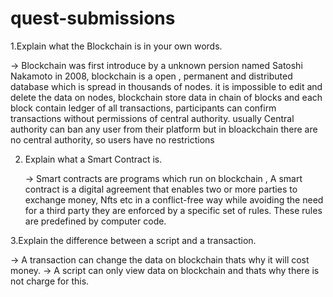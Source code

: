 # quest-submissions


1.Explain what the Blockchain is in your own words.

-> Blockchain was first introduce by a unknown persion named Satoshi Nakamoto in 2008, blockchain is a open , permanent and distributed database which is      spread in  thousands of nodes.
   it is impossible to edit and delete the data on nodes, blockchain store data in chain of blocks and each block contain ledger of all transactions,
   participants can confirm transactions without permissions of central authority.
   usually Central authority can ban any user from their platform but in bloackchain there are no central authority, so users have no restrictions 
   
   
2. Explain what a Smart Contract is.
   
   -> Smart contracts are programs which run on blockchain , 
     A smart contract is a digital agreement that enables two or more parties to exchange money, Nfts etc in a conflict-free way while avoiding the               need for a third party they are enforced by a specific set of rules. These rules are predefined by computer code.
    
3.Explain the difference between a script and a transaction.
  
  -> A transaction can change the data on blockchain thats why it will cost money.
  -> A script can only view data on blockchain and thats why there is not charge for this.


    
